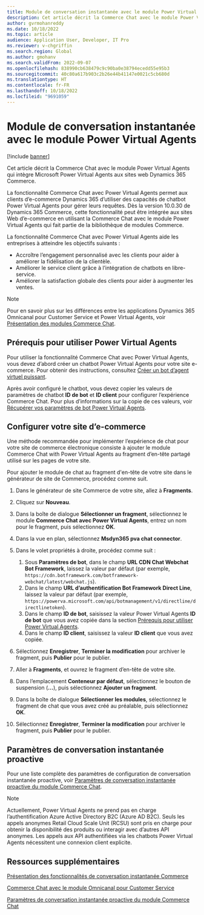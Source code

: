 ```yaml
---
title: Module de conversation instantanée avec le module Power Virtual Agents
description: Cet article décrit la Commerce Chat avec le module Power Virtual Agents qui intègre Microsoft Power Virtual Agents aux sites web Dynamics 365 Commerce.
author: gvrmohanreddy
ms.date: 10/18/2022
ms.topic: article
audience: Application User, Developer, IT Pro
ms.reviewer: v-chgriffin
ms.search.region: Global
ms.author: gmohanv
ms.search.validFrom: 2022-09-07
ms.openlocfilehash: 838990cb638479c9c90ba0e38794ecedd55e95b3
ms.sourcegitcommit: 40c80a617b903c2b26e44b41147e0021c5cb680d
ms.translationtype: HT
ms.contentlocale: fr-FR
ms.lasthandoff: 10/18/2022
ms.locfileid: "9691059"
---
```

# <a name="commerce-chat-with-power-virtual-agents-module"></a>Module de conversation instantanée avec le module Power Virtual Agents

[!include [banner](includes/banner.md)]

Cet article décrit la Commerce Chat avec le module Power Virtual Agents qui intègre Microsoft Power Virtual Agents aux sites web Dynamics 365 Commerce.

La fonctionnalité Commerce Chat avec Power Virtual Agents permet aux clients d’e-commerce Dynamics 365 d’utiliser des capacités de chatbot Power Virtual Agents pour gérer leurs requêtes. Dès la version 10.0.30 de Dynamics 365 Commerce, cette fonctionnalité peut être intégrée aux sites Web d’e-commerce en utilisant la Commerce Chat avec le module Power Virtual Agents qui fait partie de la bibliothèque de modules Commerce.

La fonctionnalité Commerce Chat avec Power Virtual Agents aide les entreprises à atteindre les objectifs suivants :

- Accroître l’engagement personnalisé avec les clients pour aider à améliorer la fidélisation de la clientèle.
- Améliorer le service client grâce à l’intégration de chatbots en libre-service.
- Améliorer la satisfaction globale des clients pour aider à augmenter les ventes.

> [!NOTE]
> Pour en savoir plus sur les différences entre les applications Dynamics 365 Omnicanal pour Customer Service et Power Virtual Agents, voir [Présentation des modules Commerce Chat](/commerce-chat-modules-overview.md).

## <a name="prerequisites-for-using-power-virtual-agents"></a><a id="prereq"></a>Prérequis pour utiliser Power Virtual Agents

Pour utiliser la fonctionnalité Commerce Chat avec Power Virtual Agents, vous devez d’abord créer un chatbot Power Virtual Agents pour votre site e-commerce. Pour obtenir des instructions, consultez [Créer un bot d’agent virtuel puissant](/power-virtual-agents/authoring-first-bot).

Après avoir configuré le chatbot, vous devez copier les valeurs de paramètres de chatbot **ID de bot** et **ID client** pour configurer l’expérience Commerce Chat. Pour plus d’informations sur la copie de ces valeurs, voir [Récupérer vos paramètres de bot Power Virtual Agents](/power-virtual-agents/publication-connect-bot-to-custom-application#retrieve-your-power-virtual-agents-bot-parameters).

## <a name="configure-your-e-commerce-site"></a>Configurer votre site d’e-commerce 

Une méthode recommandée pour implémenter l’expérience de chat pour votre site de commerce électronique consiste à ajouter le module Commerce Chat with Power Virtual Agents au fragment d’en-tête partagé utilisé sur les pages de votre site.

Pour ajouter le module de chat au fragment d'en-tête de votre site dans le générateur de site de Commerce, procédez comme suit.

1. Dans le générateur de site Commerce de votre site, allez à **Fragments**.
1. Cliquez sur **Nouveau**.
1. Dans la boîte de dialogue **Sélectionner un fragment**, sélectionnez le module **Commerce Chat avec Power Virtual Agents**, entrez un nom pour le fragment, puis sélectionnez **OK**.
1. Dans la vue en plan, sélectionnez **Msdyn365 pva chat connector**.
1. Dans le volet propriétés à droite, procédez comme suit :

    1. Sous **Paramètres de bot**, dans le champ **URL CDN Chat Webchat Bot Framework**, laissez la valeur par défaut (par exemple, `https://cdn.botframework.com/botframework-webchat/latest/webchat.js`).
    1. Dans le champ **URL d’authentification Bot Framework Direct Line**, laissez la valeur par défaut (par exemple, `https://powerva.microsoft.com/api/botmanagement/v1/directline/directlinetoken`).
    1. Dans le champ **ID de bot**, saisissez la valeur Power Virtual Agents **ID de bot** que vous avez copiée dans la section [Prérequis pour utiliser Power Virtual Agents](#prereq).
    1. Dans le champ **ID client**, saisissez la valeur **ID client** que vous avez copiée.

1. Sélectionnez **Enregistrer**, **Terminer la modification** pour archiver le fragment, puis **Publier** pour le publier.
1. Aller à **Fragments**, et ouvrez le fragment d’en-tête de votre site.
1. Dans l’emplacement **Conteneur par défaut**, sélectionnez le bouton de suspension (**...**), puis sélectionnez **Ajouter un fragment**.
1. Dans la boîte de dialogue **Sélectionner les modules**, sélectionnez le fragment de chat que vous avez créé au préalable, puis sélectionnez **OK**.
1. Sélectionnez **Enregistrer**, **Terminer la modification** pour archiver le fragment, puis **Publier** pour le publier.

## <a name="proactive-chat-parameters"></a>Paramètres de conversation instantanée proactive

Pour une liste complète des paramètres de configuration de conversation instantanée proactive, voir [Paramètres de conversation instantanée proactive du module Commerce Chat](chat-proactive-chat-parameters.md).

> [!NOTE]
> Actuellement, Power Virtual Agents ne prend pas en charge l’authentification Azure Active Directory B2C (Azure AD B2C). Seuls les appels anonymes Retail Cloud Scale Unit (RCSU) sont pris en charge pour obtenir la disponibilité des produits ou interagir avec d’autres API anonymes. Les appels aux API authentifiées via les chatbots Power Virtual Agents nécessitent une connexion client explicite.

## <a name="additional-resources"></a>Ressources supplémentaires

[Présentation des fonctionnalités de conversation instantanée Commerce](commerce-chat-overview.md)

[Commerce Chat avec le module Omnicanal pour Customer Service](commerce-chat-module.md)

[Paramètres de conversation instantanée proactive du module Commerce Chat](chat-proactive-chat-parameters.md)
